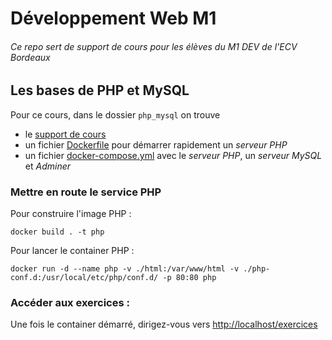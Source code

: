 # Développement Web M1

###### Ce repo sert de support de cours pour les élèves du M1 DEV de l'ECV Bordeaux

## Les bases de PHP et MySQL

Pour ce cours, dans le dossier `php_mysql` on trouve

- le [support de cours](./php_mysql/cours/index.html)
- un fichier [Dockerfile](./php_mysql/Dockerfile) pour démarrer rapidement un *serveur PHP* 
- un fichier [docker-compose.yml](./php_mysql/docker-compose.yml) avec le *serveur PHP*, un *serveur MySQL* et *Adminer*


### Mettre en route le service PHP

Pour construire l'image PHP :
```shell
docker build . -t php
```

Pour lancer le container PHP :
```shell
docker run -d --name php -v ./html:/var/www/html -v ./php-conf.d:/usr/local/etc/php/conf.d/ -p 80:80 php
```

### Accéder aux exercices :

Une fois le container démarré, dirigez-vous vers [http://localhost/exercices](http://localhost/exercices)


